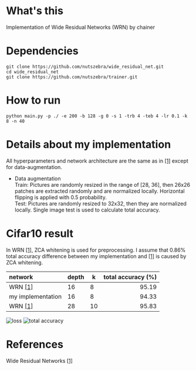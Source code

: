 # What's this
Implementation of Wide Residual Networks (WRN) by chainer  

# Dependencies

    git clone https://github.com/nutszebra/wide_residual_net.git
    cd wide_residual_net
    git clone https://github.com/nutszebra/trainer.git

# How to run
    python main.py -p ./ -e 200 -b 128 -g 0 -s 1 -trb 4 -teb 4 -lr 0.1 -k 8 -n 40

# Details about my implementation
All hyperparameters and network architecture are the same as in [[1]][Paper] except for data-augmentation.  
* Data augmentation  
Train: Pictures are randomly resized in the range of [28, 36], then 26x26 patches are extracted randomly and are normalized locally. Horizontal flipping is applied with 0.5 probability.  
Test: Pictures are randomly resized to 32x32, then they are normalized locally. Single image test is used to calculate total accuracy.  

# Cifar10 result
In WRN [[1]][Paper], ZCA whitening is used for preprocessing. I assume that 0.86% total accuracy difference between my implementation and [[1]][Paper] is caused by ZCA whitening.

| network           | depth | k  | total accuracy (%) |
|:------------------|-------|----|-------------------:|
| WRN [[1]][Paper]  | 16    | 8  | 95.19              |
| my implementation | 16    | 8  | 94.33              |
| WRN [[1]][Paper]  | 28    | 10 | 95.83              |

<img src="https://github.com/nutszebra/wide_residual_net/blob/master/img/loss.jpg" alt="loss" title="loss">
<img src="https://github.com/nutszebra/wide_residual_net/blob/master/img/accuracy.jpg" alt="total accuracy" title="total accuracy">

# References
Wide Residual Networks [[1]][Paper]

[paper]: https://arxiv.org/abs/1605.07146 "Paper"

